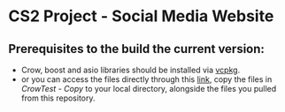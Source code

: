 # CS2 Project - Social Media Website

## Prerequisites to the build the current version:
- Crow, boost and asio libraries should be installed via [vcpkg](https://learn.microsoft.com/en-us/vcpkg/get_started/get-started?pivots=shell-cmd).
- or you can access the files directly through this [link](https://drive.google.com/drive/folders/0AA-SMaSWELVUUk9PVA?q=creator:IbrahimNasser%40aucegypt.edu%20parent:0AA-SMaSWELVUUk9PVA), copy the files in *CrowTest - Copy* to your local directory, alongside the files you pulled from this repository.
